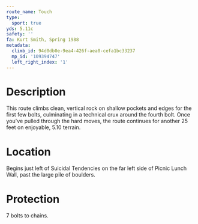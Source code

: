 ```yaml
---
route_name: Touch
type:
  sport: true
yds: 5.11c
safety: ''
fa: Kurt Smith, Spring 1988
metadata:
  climb_id: 94d0db0e-9ea4-426f-aea0-cefa1bc33237
  mp_id: '109394747'
  left_right_index: '1'
---
```

# Description
This route climbs clean, vertical rock on shallow pockets and edges for the first few bolts, culminating in a technical crux around the fourth bolt. Once you've pulled through the hard moves, the route continues for another 25 feet on enjoyable, 5.10 terrain.

# Location
Begins just left of Suicidal Tendencies on the far left side of Picnic Lunch Wall, past the large pile of boulders.

# Protection
7 bolts to chains.
